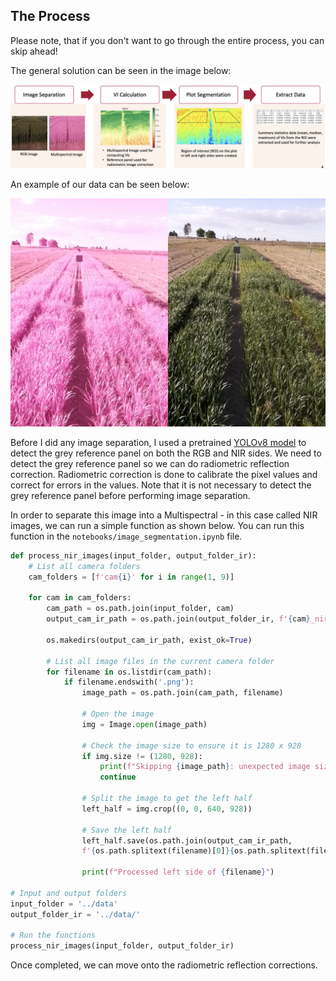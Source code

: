## The Process

Please note, that if you don't want to go through the entire process, you can skip ahead!

The general solution can be seen in the image below:

![](/assets/image_processing.png "Image Processing")

An example of our data can be seen below:

![Example of the Given Data](/data/cam1/date_1-5-2024_10.0.11_1.png)

Before I did any image separation, I used a pretrained [YOLOv8 model](https://github.com/ultralytics/ultralytics) to detect the grey reference panel on both the RGB and NIR sides. We need to detect the grey reference panel so we can do radiometric reflection correction. Radiometric correction is done to calibrate the pixel values and correct for errors in the values. Note that it is not necessary to detect the grey reference panel before performing image separation.

In order to separate this image into a Multispectral - in this case called NIR images, we can run a simple function as shown below. You can run this function in the `notebooks/image_segmentation.ipynb` file.


``` python
def process_nir_images(input_folder, output_folder_ir):
    # List all camera folders
    cam_folders = [f'cam{i}' for i in range(1, 9)]

    for cam in cam_folders:
        cam_path = os.path.join(input_folder, cam)
        output_cam_ir_path = os.path.join(output_folder_ir, f'{cam}_nir')
        
        os.makedirs(output_cam_ir_path, exist_ok=True)
        
        # List all image files in the current camera folder
        for filename in os.listdir(cam_path):
            if filename.endswith('.png'):
                image_path = os.path.join(cam_path, filename)
                
                # Open the image
                img = Image.open(image_path)
                
                # Check the image size to ensure it is 1280 x 928
                if img.size != (1280, 928):
                    print(f"Skipping {image_path}: unexpected image size {img.size}")
                    continue
                
                # Split the image to get the left half
                left_half = img.crop((0, 0, 640, 928))
                
                # Save the left half
                left_half.save(os.path.join(output_cam_ir_path, 
                f'{os.path.splitext(filename)[0]}{os.path.splitext(filename)[1]}'))
                
                print(f"Processed left side of {filename}")

# Input and output folders
input_folder = '../data'
output_folder_ir = '../data/'

# Run the functions
process_nir_images(input_folder, output_folder_ir)
```

Once completed, we can move onto the radiometric reflection corrections.